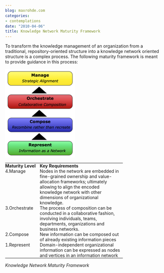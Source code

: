 ```yaml
---
blog: maxrohde.com
categories:
- contemplations
date: "2010-04-06"
title: Knowledge Network Maturity Framework
---
```


To transform the knowledge management of an organization from a traditional, repository-oriented structure into a knowledge network oriented structure is a complex process. The following maturity framework is meant to provide guidance in this process:

![wpid-knowledgenetworkmaturitypng1.png](images/wpid-knowledgenetworkmaturitypng1.png)

<table style="empty-cells:show;border-collapse:collapse;"><tbody><tr><td style="vertical-align:top;width:112px;border:0 solid rgb(191,191,191);margin:0;padding:0;"><strong>Maturity Level</strong></td><td style="vertical-align:top;width:269px;border:0 solid rgb(191,191,191);margin:0;padding:0;"><strong>Key Requirements</strong></td></tr><tr><td style="vertical-align:top;width:112px;border:0 solid rgb(191,191,191);margin:0;padding:0;">4.Manage</td><td style="vertical-align:top;width:269px;border:0 solid rgb(191,191,191);margin:0;padding:0;">Nodes in the network are embedded in fine-grained ownership and value-allocation frameworks; ultimately allowing to align the encoded knowledge network with other dimensions of organizational knowledge.</td></tr><tr><td style="vertical-align:top;width:112px;border:0 solid rgb(191,191,191);margin:0;padding:0;">3.Orchestrate</td><td style="vertical-align:top;width:269px;border:0 solid rgb(191,191,191);margin:0;padding:0;">The process of composition can be conducted in a collaborative fashion, involving individuals, teams, departments, organizations and business networks.</td></tr><tr><td style="vertical-align:top;width:112px;border:0 solid rgb(191,191,191);margin:0;padding:0;">2.Compose</td><td style="vertical-align:top;width:269px;border:0 solid rgb(191,191,191);margin:0;padding:0;">New information can be composed out of already existing information pieces</td></tr><tr><td style="vertical-align:top;width:112px;border:0 solid rgb(191,191,191);margin:0;padding:0;">1.Represent</td><td style="vertical-align:top;width:269px;border:0 solid rgb(191,191,191);margin:0;padding:0;">Domain-independent organizational information can be expressed as nodes and vertices in an information network</td></tr></tbody></table>

_Knowledge Network Maturity Framework_
